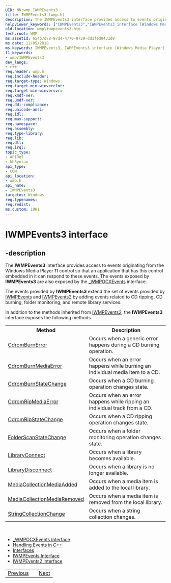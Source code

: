 ```yaml
---
UID: NN:wmp.IWMPEvents3
title: IWMPEvents3 (wmp.h)
description: The IWMPEvents3 interface provides access to events originating from the Windows Media Player 11 control so that an application that has this control embedded in it can respond to these events.
helpviewer_keywords: ["IWMPEvents3","IWMPEvents3 interface [Windows Media Player]","IWMPEvents3 interface [Windows Media Player]","described","IWMPEvents3Interface","wmp.iwmpevents3","wmp/IWMPEvents3"]
old-location: wmp\iwmpevents3.htm
tech.root: WMP
ms.assetid: 654b7d78-97d4-4770-9729-dd1fed0431d9
ms.date: 12/05/2018
ms.keywords: IWMPEvents3, IWMPEvents3 interface [Windows Media Player], IWMPEvents3 interface [Windows Media Player],described, IWMPEvents3Interface, wmp.iwmpevents3, wmp/IWMPEvents3
f1_keywords:
- wmp/IWMPEvents3
dev_langs:
- c++
req.header: wmp.h
req.include-header: 
req.target-type: Windows
req.target-min-winverclnt: 
req.target-min-winversvr: 
req.kmdf-ver: 
req.umdf-ver: 
req.ddi-compliance: 
req.unicode-ansi: 
req.idl: 
req.max-support: 
req.namespace: 
req.assembly: 
req.type-library: 
req.lib: 
req.dll: 
req.irql: 
topic_type:
- APIRef
- kbSyntax
api_type:
- COM
api_location:
- wmp.h
api_name:
- IWMPEvents3
targetos: Windows
req.typenames: 
req.redist: 
ms.custom: 19H1
---
```


# IWMPEvents3 interface


## -description



The <b>IWMPEvents3</b> interface provides access to events originating from the Windows Media Player 11 control so that an application that has this control embedded in it can respond to these events. The events exposed by <b>IWMPEvents3</b> are also exposed by the <a href="https://docs.microsoft.com/windows/desktop/WMP/-wmpocxevents-interface">_WMPOCXEvents</a> interface.



The events provided by <b>IWMPEvents3</b> extend the set of events provided by <a href="https://docs.microsoft.com/windows/desktop/api/wmp/nn-wmp-iwmpevents">IWMPEvents</a> and <a href="https://docs.microsoft.com/windows/desktop/api/wmp/nn-wmp-iwmpevents2">IWMPEvents2</a> by adding events related to CD ripping, CD burning, folder monitoring, and remote library services.

In addition to the methods inherited from <a href="https://docs.microsoft.com/windows/desktop/api/wmp/nn-wmp-iwmpevents2">IWMPEvents2</a>, the <b>IWMPEvents3</b> interface exposes the following methods.
<table>
<tr>
<th>Method
          </th>
<th>Description
          </th>
</tr>
<tr>
<td>
<a href="https://docs.microsoft.com/windows/desktop/api/wmp/nf-wmp-iwmpevents3-cdromburnerror">CdromBurnError</a>
</td>
<td>Occurs when a generic error happens during a CD burning operation.</td>
</tr>
<tr>
<td>
<a href="https://docs.microsoft.com/windows/desktop/api/wmp/nf-wmp-iwmpevents3-cdromburnmediaerror">CdromBurnMediaError</a>
</td>
<td>Occurs when an error happens while burning an individual media item to a CD.</td>
</tr>
<tr>
<td>
<a href="https://docs.microsoft.com/windows/desktop/api/wmp/nf-wmp-iwmpevents3-cdromburnstatechange">CdromBurnStateChange</a>
</td>
<td>Occurs when a CD burning operation changes state.</td>
</tr>
<tr>
<td>
<a href="https://docs.microsoft.com/windows/desktop/api/wmp/nf-wmp-iwmpevents3-cdromripmediaerror">CdromRipMediaError</a>
</td>
<td>Occurs when an error happens while ripping an individual track from a CD.</td>
</tr>
<tr>
<td>
<a href="https://docs.microsoft.com/windows/desktop/api/wmp/nf-wmp-iwmpevents3-cdromripstatechange">CdromRipStateChange</a>
</td>
<td>Occurs when a CD ripping operation changes state.</td>
</tr>
<tr>
<td>
<a href="https://docs.microsoft.com/windows/desktop/api/wmp/nf-wmp-iwmpevents3-folderscanstatechange">FolderScanStateChange</a>
</td>
<td>Occurs when a folder monitoring operation changes state.</td>
</tr>
<tr>
<td>
<a href="https://docs.microsoft.com/windows/desktop/api/wmp/nf-wmp-iwmpevents3-libraryconnect">LibraryConnect</a>
</td>
<td>Occurs when a library becomes available.</td>
</tr>
<tr>
<td>
<a href="https://docs.microsoft.com/windows/desktop/api/wmp/nf-wmp-iwmpevents3-librarydisconnect">LibraryDisconnect</a>
</td>
<td>Occurs when a library is no longer available.</td>
</tr>
<tr>
<td>
<a href="https://docs.microsoft.com/windows/desktop/api/wmp/nf-wmp-iwmpevents3-mediacollectionmediaadded">MediaCollectionMediaAdded</a>
</td>
<td>Occurs when a media item is added to the local library.</td>
</tr>
<tr>
<td>
<a href="https://docs.microsoft.com/windows/desktop/api/wmp/nf-wmp-iwmpevents3-mediacollectionmediaremoved">MediaCollectionMediaRemoved</a>
</td>
<td>Occurs when a media item is removed from the local library.</td>
</tr>
<tr>
<td>
<a href="https://docs.microsoft.com/windows/desktop/api/wmp/nf-wmp-iwmpevents3-stringcollectionchange">StringCollectionChange</a>
</td>
<td>Occurs when a string collection changes.</td>
</tr>
</table> 
<ul>
<li>
<a href="https://docs.microsoft.com/windows/desktop/WMP/-wmpocxevents-interface">_WMPOCXEvents Interface</a>
</li>
<li>
<a href="https://docs.microsoft.com/windows/desktop/WMP/handling-events-in-c">Handling Events in C++</a>
</li>
<li>
<a href="https://docs.microsoft.com/windows/desktop/WMP/interfaces">Interfaces</a>
</li>
<li>
<a href="https://docs.microsoft.com/windows/desktop/api/wmp/nn-wmp-iwmpevents">IWMPEvents Interface</a>
</li>
<li>
<a href="https://docs.microsoft.com/windows/desktop/api/wmp/nn-wmp-iwmpevents2">IWMPEvents2 Interface</a>
</li>
</ul><table>
<tr>
<td>
<a href="https://docs.microsoft.com/windows/desktop/api/wmp/nf-wmp-iwmpevents2-devicesyncstatechange">Previous</a>
</td>
<td></td>
<td>
<a href="https://docs.microsoft.com/windows/desktop/api/wmp/nf-wmp-iwmpevents3-cdromburnerror">Next</a>
</td>
</tr>
</table> 

